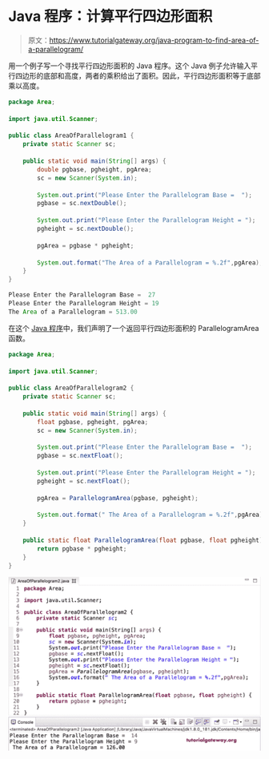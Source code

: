 # Java 程序：计算平行四边形面积

> 原文：<https://www.tutorialgateway.org/java-program-to-find-area-of-a-parallelogram/>

用一个例子写一个寻找平行四边形面积的 Java 程序。这个 Java 例子允许输入平行四边形的底部和高度，两者的乘积给出了面积。因此，平行四边形面积等于底部乘以高度。

```java
package Area;

import java.util.Scanner;

public class AreaOfParallelogram1 {
	private static Scanner sc;

	public static void main(String[] args) {
		double pgbase, pgheight, pgArea; 
		sc = new Scanner(System.in);

		System.out.print("Please Enter the Parallelogram Base =  ");
		pgbase = sc.nextDouble();

		System.out.print("Please Enter the Parallelogram Height = ");
		pgheight = sc.nextDouble();

		pgArea = pgbase * pgheight;

		System.out.format("The Area of a Parallelogram = %.2f",pgArea);
	}
}
```

```java
Please Enter the Parallelogram Base =  27
Please Enter the Parallelogram Height = 19
The Area of a Parallelogram = 513.00
```

在这个 [Java 程序](https://www.tutorialgateway.org/learn-java-programs/)中，我们声明了一个返回平行四边形面积的 ParallelogramArea 函数。

```java
package Area;

import java.util.Scanner;

public class AreaOfParallelogram2 {
	private static Scanner sc;

	public static void main(String[] args) {
		float pgbase, pgheight, pgArea; 
		sc = new Scanner(System.in);

		System.out.print("Please Enter the Parallelogram Base =  ");
		pgbase = sc.nextFloat();

		System.out.print("Please Enter the Parallelogram Height = ");
		pgheight = sc.nextFloat();

		pgArea = ParallelogramArea(pgbase, pgheight);

		System.out.format(" The Area of a Parallelogram = %.2f",pgArea);
	}

	public static float ParallelogramArea(float pgbase, float pgheight) {
		return pgbase * pgheight;
	}
}
```

![Java Program to find Area of a Parallelogram 1](img/f7c2ed56e32081f285e9dfba9ceab65a.png)
